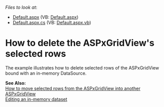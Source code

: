 <!-- default file list -->
*Files to look at*:

* [Default.aspx](./CS/Default.aspx) (VB: [Default.aspx](./VB/Default.aspx))
* [Default.aspx.cs](./CS/Default.aspx.cs) (VB: [Default.aspx.vb](./VB/Default.aspx.vb))
<!-- default file list end -->
# How to delete the ASPxGridView's selected rows


<p>The example illustrates how to delete selected rows of the ASPxGridView bound with an in-memory DataSource.</p><p><strong>See Also:<br />
</strong><a href="https://www.devexpress.com/Support/Center/p/E2636">How to move selected rows from the ASPxGridView into another ASPxGridView</a><strong><br />
</strong><a href="https://www.devexpress.com/Support/Center/p/E257">Editing an in-memory dataset</a></p>

<br/>


